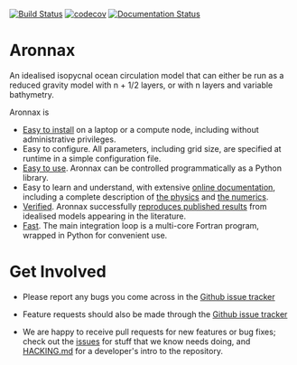 [![Build Status](https://travis-ci.org/edoddridge/aronnax.svg?branch=master)](https://travis-ci.org/edoddridge/aronnax)
[![codecov](https://codecov.io/gh/edoddridge/aronnax/branch/master/graph/badge.svg)](https://codecov.io/gh/edoddridge/aronnax)
[![Documentation Status](http://readthedocs.org/projects/aronnax/badge/?version=latest)](http://aronnax.readthedocs.io/en/latest/?badge=latest)


# Aronnax

An idealised isopycnal ocean circulation model that can either be run
as a reduced gravity model with n + 1/2 layers, or with n layers and
variable bathymetry.

Aronnax is
- [Easy to install](http://aronnax.readthedocs.io/en/latest/installation.html)
  on a laptop or a compute node, including without
  administrative privileges.
- Easy to configure.  All parameters, including grid size, are
  specified at runtime in a simple configuration file.
- [Easy to use](http://aronnax.readthedocs.io/en/latest/examples.html).
  Aronnax can be controlled programmatically as a Python library.
- Easy to learn and understand, with extensive [online
  documentation](http://aronnax.readthedocs.io/en/latest/index.html), including a
  complete description of [the
  physics](http://aronnax.readthedocs.io/en/latest/aronnax_model.html#the-physics)
  and [the
  numerics](http://aronnax.readthedocs.io/en/latest/aronnax_model.html#numerical-algorithm).
- [Verified](http://aronnax.readthedocs.io/en/latest/verification.html).
  Aronnax successfully [reproduces published results](http://aronnax.readthedocs.io/en/latest/examples.html#reproducing-published-results) from
  idealised models appearing in the literature.
- [Fast](http://aronnax.readthedocs.io/en/latest/benchmarks.html).  The
  main integration loop is a multi-core Fortran program, wrapped in
  Python for convenient use.


# Get Involved

- Please report any bugs you come across in the [Github issue
  tracker](https://github.com/edoddridge/aronnax/issues)

- Feature requests should also be made through the [Github issue
  tracker](https://github.com/edoddridge/aronnax/issues)

- We are happy to receive pull requests for new features or bug fixes;
  check out the [issues](https://github.com/edoddridge/aronnax/issues) for
  stuff that we know needs doing, and [HACKING.md](HACKING.md) for a
  developer's intro to the repository.
